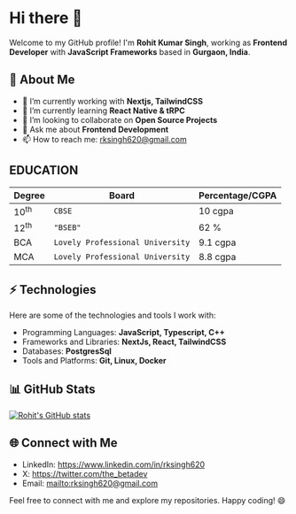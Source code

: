 # Hi there 👋

Welcome to my GitHub profile! I'm **Rohit Kumar Singh**, working as **Frontend Developer** with **JavaScript Frameworks** based in **Gurgaon, India**. 

## 🌱 About Me

- 🔭 I’m currently working with **Nextjs, TailwindCSS**
- 🌱 I’m currently learning **React Native & tRPC**
- 👯 I’m looking to collaborate on **Open Source Projects**
- 💬 Ask me about **Frontend Development**
- 📫 How to reach me: rksingh620@gmail.com

## EDUCATION
|Degree                |Board|Percentage/CGPA|
|----------------|-------------------------------|-----------------------------|
|10<sup>th</sup>|`CBSE`            |10 cgpa            |
|12<sup>th</sup>|`"BSEB"`            |62 %            |
|BCA          |`Lovely Professional University`|9.1 cgpa|
|MCA          |`Lovely Professional University`|8.8 cgpa|

## ⚡ Technologies

Here are some of the technologies and tools I work with:

- Programming Languages: **JavaScript, Typescript, C++**
- Frameworks and Libraries: **NextJs, React, TailwindCSS**
- Databases: **PostgresSql**
- Tools and Platforms: **Git, Linux, Docker**

## 📊 GitHub Stats

[![Rohit's GitHub stats](https://github-readme-stats.vercel.app/api?username=Rksingh620)](https://github.com/anuraghazra/github-readme-stats)

## 🌐 Connect with Me
- LinkedIn: https://www.linkedin.com/in/rksingh620
- X:  https://twitter.com/the_betadev
- Email: <mailto:rksingh620@gmail.com>

Feel free to connect with me and explore my repositories. Happy coding! 😄
